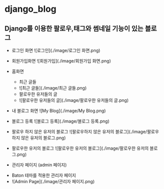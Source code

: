 # django_blog
## Django를 이용한 팔로우,태그와 썸네일 기능이 있는 블로그


* 로그인 화면
![로그인](./image/로그인 화면.png)


* 회원가입화면
![회원가입](./image/회원가입 화면.png)

* 홈화면
  - 최근 글들
  - ![최근 글들](./image/최근 글들.png)
  - 팔로우한 유저들의 글
  - ![팔로우한 유저들의 글](./image/팔로우한 유저들의 글.png)

* 내 블로그 화면
![My Blog](./image/My Blog.png)

* 블로그 등록
![블로그 등록](./image/블로그 등록.png)

* 팔로우 하지 않은 유저의 블로그
![팔로우하지 않은 유저의 블로그](./image/팔로우하지 않은 유저의 블로그.png)

* 팔로우한 유저의 블로그
![팔로우한 유저의 블로그](./image/팔로우한 유저의 블로그.png)

* 관리자 페이지 (admin 페이지)
 - Baton 테마를 적용한 관리자 페이지
 - ![Admin Page](./image/관리자 페이지.png)
